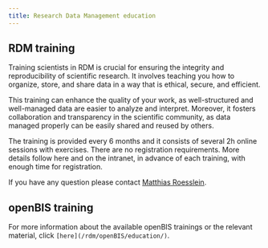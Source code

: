 ```yaml
---
title: Research Data Management education
---
```


## RDM training

Training scientists in RDM is crucial for ensuring the integrity and reproducibility of scientific research.
It involves teaching you how to organize, store, and share data in a way that is ethical, secure, and efficient.

This training can enhance the quality of your work, as well-structured and well-managed data are easier to analyze and interpret.
Moreover, it fosters collaboration and transparency in the scientific community, as data managed properly can be easily shared and reused by others.

The training is provided every 6 months and it consists of several 2h online sessions with exercises.
There are no registration requirements.
More details follow here and on the intranet, in advance of each training, with enough time for registration.

If you have any question please contact [Matthias Roesslein](mailto:matthias.roesslein@empa.ch).

## openBIS training

<!-- FIXLINK -->
For more information about the available openBIS trainings or the relevant material, click `[here](/rdm/openBIS/education/)`.
